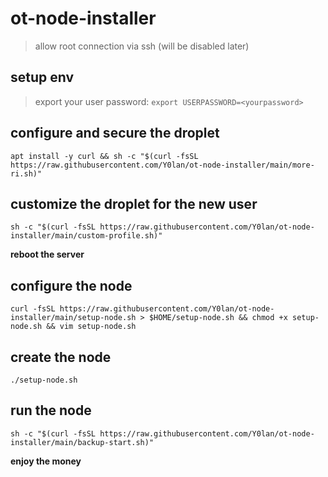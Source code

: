 # ot-node-installer
> allow root connection via ssh (will be disabled later)
>  

## setup env
> export your user password: 
`export USERPASSWORD=<yourpassword>`


## configure and secure the droplet
`apt install -y curl && sh -c "$(curl -fsSL https://raw.githubusercontent.com/Y0lan/ot-node-installer/main/more-ri.sh)"`
 

## customize the droplet for the new user
`sh -c "$(curl -fsSL https://raw.githubusercontent.com/Y0lan/ot-node-installer/main/custom-profile.sh)"`



**reboot the server**

## configure the node
`curl -fsSL https://raw.githubusercontent.com/Y0lan/ot-node-installer/main/setup-node.sh > $HOME/setup-node.sh && chmod +x setup-node.sh && vim setup-node.sh`
## create the node
`./setup-node.sh`
## run the node
`sh -c "$(curl -fsSL https://raw.githubusercontent.com/Y0lan/ot-node-installer/main/backup-start.sh)"`

**enjoy the money**
